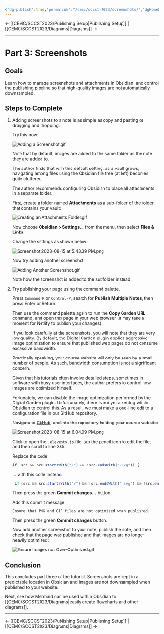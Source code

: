 ```yaml
---
{"dg-publish":true,"permalink":"/cemc/sccst-2023/screenshots/","dgHomeLink":false}
---
```



← [[CEMC/SCCST2023/Publishing Setup\|Publishing Setup]] | [[CEMC/SCCST2023/Diagrams\|Diagrams]] →

---

# Part 3: Screenshots

## Goals

Learn how to manage screenshots and attachments in Obsidian, and control the publishing pipeline so that high-quality images are not automatically downsampled.

## Steps to Complete

1. Adding screenshots to a note is as simple as copy and pasting or dragging and dropping.
   
   Try this now:
   
   ![Adding a Screenshot.gif](/img/user/Attachments/Adding%20a%20Screenshot.gif)
   
   Note that by default, images are added to the same folder as the note they are added to.
   
   The author finds that with this default setting, as a vault grows, navigating among files using the Obsidian file tree (at left) becomes quite cluttered.
   
   The author recommends configuring Obsidian to place all attachments in a separate folder.
   
   First, create a folder named **Attachments** as a sub-folder of the folder that contains your vault:
   
   ![Creating an Attachments Folder.gif](/img/user/Attachments/Creating%20an%20Attachments%20Folder.gif)
   
   Now choose **Obsidian > Settings...** from the menu, then select **Files & Links**.
   
   Change the settings as shown below:
   
   ![Screenshot 2023-08-15 at 5.43.39 PM.png](/img/user/Attachments/Screenshot%202023-08-15%20at%205.43.39%20PM.png)
   
   Now try adding another screenshot:
   
   ![Adding Another Screenshot.gif](/img/user/Attachments/Adding%20Another%20Screenshot.gif)
   
   Note how the screenshot is added to the subfolder instead.
   
2. Try publishing your page using the command palette.
   
   Press `Command-P` or `Control-P`, search for **Publish Multiple Notes**, then press Enter or Return.
   
   Then use the command palette again to run the **Copy Garden URL** command, and open this page in your web browser (it may take a moment for Netlify to publish your changes).
   
   If you look carefully at the screenshots, you will note that they are very low quality. By default, the Digital Garden plugin applies aggressive image optimization to ensure that published web pages do not consume excessive bandwidth.
   
   Practically speaking, your course website will only be seen by a small number of people. As such, bandwidth consumption is not a significant concern.
   
   Given that his tutorials often involve detailed steps, sometimes in software with busy user interfaces, the author prefers to control how images are optimized himself.
   
   Fortunately, we can disable the image optimization performed by the Digital Garden plugin. Unfortunately, there is not yet a setting within Obsidian to control this. As a result, we must make a one-line edit to a configuration file in our GitHub repository.
   
   Navigate to [GitHub](https://github.com/), and into the repository holding your course website:
   
   ![Screenshot 2023-08-15 at 6.04.09 PM.png](/img/user/Attachments/Screenshot%202023-08-15%20at%206.04.09%20PM.png)
   
   Click to open the `.eleventy.js` file, tap the pencil icon to edit the file, and then scroll to line 385.
   
   Replace the code:
   
	```js
	if (src && src.startsWith("/") && !src.endsWith(".svg")) {   
	```
   
   ... with this code instead:
   
   ```js
	if (src && src.startsWith("/") && !src.endsWith(".svg") && !src.endsWith(".png") && !src.endsWith(".gif")) {
	```
   
   Then press the green **Commit changes...** button.
   
   Add this commit message:
   
	 `Ensure that PNG and GIF files are not optimized when published.`
  
   Then press the green **Commit changes** button.
   
   Now add another screenshot to your note, publish the note, and then check that the page was published and that images are no longer heavily optimized:
   
   ![Ensure Images not Over-Optimized.gif](/img/user/Attachments/Ensure%20Images%20not%20Over-Optimized.gif)   
   
## Conclusion

This concludes part three of the tutorial. Screenshots are kept in a predictable location in Obsidian and images are not downsampled when published to your website.

Next, see how Mermaid can be used within Obsidian to [[CEMC/SCCST2023/Diagrams\|easily create flowcharts and other diagrams]].

---

← [[CEMC/SCCST2023/Publishing Setup\|Publishing Setup]] | [[CEMC/SCCST2023/Diagrams\|Diagrams]] →
